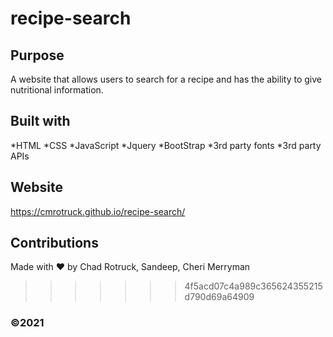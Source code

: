 # recipe-search

## Purpose 
A website that allows users to search for a recipe and has the ability to give 
nutritional information.

## Built with
*HTML
*CSS
*JavaScript
*Jquery
*BootStrap
*3rd party fonts
*3rd party APIs

## Website
https://cmrotruck.github.io/recipe-search/

## Contributions
Made with ❤️ by Chad Rotruck, Sandeep, Cheri Merryman
>>>>>>> 4f5acd07c4a989c365624355215d790d69a64909

### ©️2021